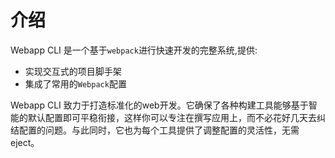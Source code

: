 # 介绍

Webapp CLI 是一个基于`webpack`进行快速开发的完整系统,提供:

* 实现交互式的项目脚手架
* 集成了常用的`Webpack`配置

Webapp CLI 致力于打造标准化的web开发。它确保了各种构建工具能够基于智能的默认配置即可平稳衔接，这样你可以专注在撰写应用上，而不必花好几天去纠结配置的问题。与此同时，它也为每个工具提供了调整配置的灵活性，无需 eject。
